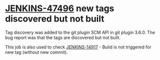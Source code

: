 # [JENKINS-47496](https://issues.jenkins.io/browse/JENKINS-47496) new tags discovered but not built

Tag discovery was added to the git plugin SCM API in git plugin 3.6.0.
The bug report was that the tags are discovered but not built.

This job is also used to check [JENKINS-14917](https://issues.jenkins.io/browse/JENKINS-14917) - Build is not triggered for new tag (without new commit).
